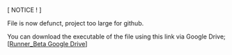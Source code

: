 [  NOTICE ! ]


File is now defunct, project too large for github.

You can download the executable of the file using this link via Google Drive;
[[Runner_Beta Google Drive](https://drive.google.com/file/d/1g5oabu3I7-XwSyTcUX2RfZdiHjuwAk53/view?usp=sharing)]
